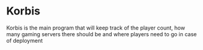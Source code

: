 # Korbis

Korbis is the main program that will keep track of the player count, how many gaming servers there should be and where players need to go in case of deployment
